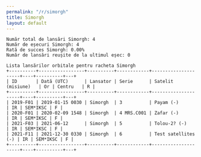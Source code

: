 ```yaml
---
permalink: "/r/simorgh"
title: Simorgh
layout: default
---
```


    Număr total de lansări Simorgh: 4
    Număr de eșecuri Simorgh: 4
    Rată de succes Simorgh: 0.00%
    Număr de lansări reușite de la ultimul eșec: 0
    
    Lista lansărilor orbitale pentru racheta Simorgh
    +----------+-----------------+----------+------------+---------------------+----+----------+---+
    | ID       | Dată (UTC)      | Lansator | Serie      | Satelit (misiune)   | Or | Centru   | R |
    +----------+-----------------+----------+------------+---------------------+----+----------+---+
    | 2019-F01 | 2019-01-15 0030 | Simorgh  | 3          | Payam (-)           | IR | SEM*IKSC | F |
    | 2020-F01 | 2020-02-09 1548 | Simorgh  | 4 MRS.C001 | Zafar (-)           | IR | SEM*IKSC | F |
    | 2021-F03 | 2021-06-12      | Simorgh  | 5          | Tolou-2? (-)        | IR | SEM*IKSC | F |
    | 2021-F11 | 2021-12-30 0330 | Simorgh  | 6          | Test satellites (-) | IR | SEM*IKSC | F |
    +----------+-----------------+----------+------------+---------------------+----+----------+---+
    

